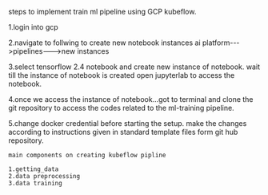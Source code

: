 steps to implement train ml pipeline using GCP kubeflow. 

1.login into gcp


2.navigate to follwing to create new notebook instances
    ai platform--->pipelines--->new instances
    
   
3.select tensorflow 2.4 notebook and create new  instance of notebook.
    wait till the instance of notebook is created
    open jupyterlab to access the notebook.
    
    
4.once we access the instance of notebook...got to terminal and clone the git repository to access the  codes related to the ml-training pipeline.

5.change docker credential before starting the setup.
make the changes according to instructions given in standard template files form git hub repository.

    main components on creating kubeflow pipline

    1.getting_data
    2.data preprocessing
    3.data training 
